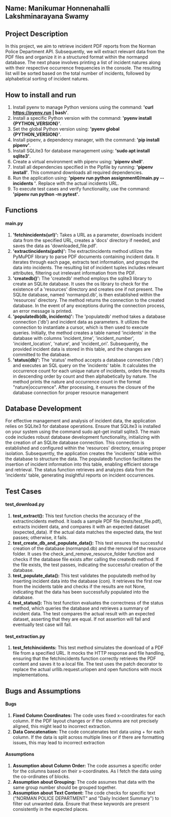 ## Name: Manikumar Honnenahalli Lakshminarayana Swamy

## Project Description 
In this project, we aim to retrieve incident PDF reports from the Norman Police Department API. Subsequently, we will extract relevant data from the PDF files and organize it in a structured format within the normanpd database. 
The next phase involves printing a list of incident natures along with their respective occurrence frequencies in the console. 
The resulting list will be sorted based on the total number of incidents, followed by alphabetical sorting of incident natures.

## How to install and run
1. Install pyenv to manage Python versions using the command: **'curl https://pyenv.run | bash'**.
2. Install a specific Python version with the command: **'pyenv install {PYTHON_VERSION}'**.
3. Set the global Python version using: **'pyenv global {PYTHON_VERSION}'**.
4. Install pipenv, a dependency manager, with the command: **'pip install pipenv'**.
5. Install SQLite3 for database management using: **'sudo apt install sqlite3'**.
6. Create a virtual environment with pipenv using: **'pipenv shell'**.
7. Install all dependencies specified in the Pipfile by running: **'pipenv install'**. This command downloads all required dependencies.
8. Run the application using: **'pipenv run python assignment0/main.py --incidents <url>'**. Replace <url> with the actual incidents URL.
9. To execute test cases and verify functionality, use the command: **'pipenv run python -m pytest'**.

## Functions
#### main.py
1. **'fetchincidents(url)':** Takes a URL as a parameter, downloads incident data from the specified URL, creates a 'docs' directory if needed, and saves the data as 'downloaded_file.pdf'.
2. **'extractincidents(path)':** The extractincidents method utilizes the PyMuPDF library to parse PDF documents containing incident data. It iterates through each page, extracts text information, and groups the data into incidents. The resulting list of incident tuples includes relevant attributes, filtering out irrelevant information from the PDF.
3. **'createdb()':** The 'createdb' method employs the sqlite3 library to create an SQLite database. It uses the os library to check for the existence of a 'resources' directory and creates one if not present. The SQLite database, named 'normanpd.db', is then established within the 'resources' directory. The method returns the connection to the created database. In the event of any exceptions during the connection process, an error message is printed.
4. **'populatedb(db, incidents)':** The 'populatedb' method takes a database connection ('db') and incident data as parameters. It utilizes the connection to instantiate a cursor, which is then used to execute queries. Initially, the method creates a table named 'incidents' in the database with columns 'incident_time', 'incident_number', 'incident_location', 'nature', and 'incident_ori'. Subsequently, the provided incident data is stored in this table, and the changes are committed to the database.
5. **'status(db)':**  The 'status' method accepts a database connection ('db') and executes an SQL query on the 'incidents' table. It calculates the occurrence count for each unique nature of incidents, orders the results in descending order by count and then alphabetically by nature. The method prints the nature and occurrence count in the format "nature|occurrence". After processing, it ensures the closure of the database connection for proper resource management 

## Database Development
For effective management and analysis of incident data, the application relies on SQLite3 for database operations. Ensure that SQLite3 is installed on your system using the command sudo apt-get install sqlite3. The main code includes robust database development functionality, initializing with the creation of an SQLite database connection. This connection is established and configured within the 'resources' directory, ensuring proper isolation. Subsequently, the application creates the 'incidents' table within the database to structure the data. The populatedb function facilitates the insertion of incident information into this table, enabling efficient storage and retrieval. The status function retrieves and analyzes data from the 'incidents' table, generating insightful reports on incident occurrences.

## Test Cases
#### test_download.py
1. **test_extract():** This test function checks the accuracy of the extractincidents method. It loads a sample PDF file (tests/test_file.pdf), extracts incident data, and compares it with an expected dataset (expected_data). If the actual data matches the expected data, the test passes; otherwise, it fails.
2. **test_create_db_and_populate_data():** This test ensures the successful creation of the database (normanpd.db) and the removal of the resource folder. It uses the check_and_remove_resource_folder function and checks if the database file exists after calling the createdb method. If the file exists, the test passes, indicating the successful creation of the database.
3. **test_populate_data():** This test validates the populatedb method by inserting incident data into the database (con). It retrieves the first row from the incidents table and checks if the results are not None, indicating that the data has been successfully populated into the database.
4. **test_status():** This test function evaluates the correctness of the status method, which queries the database and retrieves a summary of incident data. The test compares the actual result with an expected dataset, asserting that they are equal. If not assertion will fail and eventually test case will fail.

#### test_extraction.py
1. **test_fetchincidents:** This test method simulates the download of a PDF file from a specified URL. It mocks the HTTP response and file handling, ensuring that the fetchincidents function correctly retrieves the PDF content and saves it to a local file. The test uses the patch decorator to replace the actual urllib.request.urlopen and open functions with mock implementations.

## Bugs and Assumptions
#### Bugs
1. **Fixed Column Coordinates:** The code uses fixed x-coordinates for each column. If the PDF layout changes or if the columns are not precisely aligned, this might lead to incorrect extraction. 
2. **Data Concatenation:** The code concatenates text data using + for each column. If the data is split across multiple lines or if there are formatting issues, this may lead to incorrect extraction

#### Assumptions
1. **Assumption about Column Order:** The code assumes a specific order for the columns based on their x-coordinates. As I fetch the data using the co-ordinates of blocks.
2. **Assumption about Grouping:** The code assumes that data with the same group number should be grouped together.
3. **Assumption about Text Content:** The code checks for specific text ("NORMAN POLICE DEPARTMENT" and "Daily Incident Summary") to filter out unwanted data. Ensure that these keywords are present consistently in the expected places.

